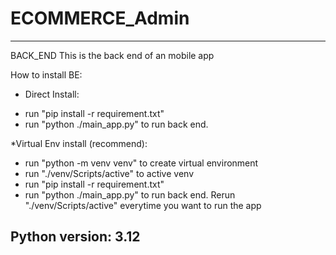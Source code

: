 # ECOMMERCE_Admin
---------------------------------
BACK_END
This is the back end of an mobile app

How to install BE:

* Direct Install:
- run "pip install -r requirement.txt"
- run "python ./main_app.py" to run back end.

*Virtual Env install (recommend):
- run "python -m venv venv" to create virtual environment
- run "./venv/Scripts/active" to active venv
- run "pip install -r requirement.txt"
- run "python ./main_app.py" to run back end.
Rerun "./venv/Scripts/active" everytime you want to run the app

Python version: 3.12
---------------------------------
